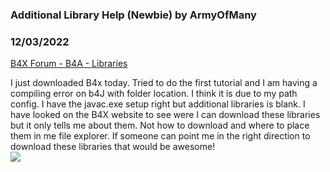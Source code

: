 ### Additional Library Help (Newbie) by ArmyOfMany
### 12/03/2022
[B4X Forum - B4A - Libraries](https://www.b4x.com/android/forum/threads/144566/)

I just downloaded B4x today. Tried to do the first tutorial and I am having a compiling error on b4J with folder location. I think it is due to my path config. I have the javac.exe setup right but additional libraries is blank. I have looked on the B4X website to see were I can download these libraries but it only tells me about them. Not how to download and where to place them in me file explorer. If someone can point me in the right direction to download these libraries that would be awesome!  
![](https://www.b4x.com/android/forum/attachments/136677)